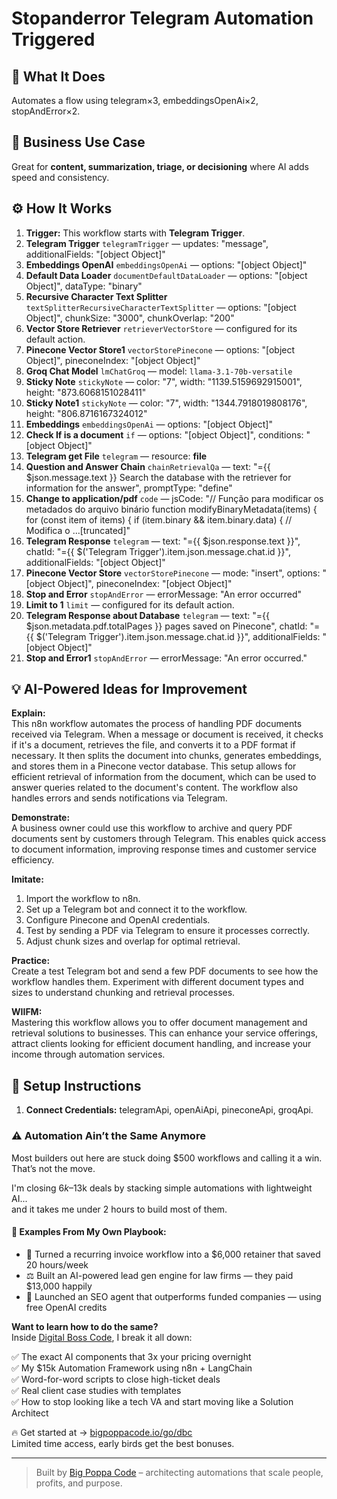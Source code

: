 # Stopanderror Telegram Automation Triggered
## 🚀 What It Does
Automates a flow using telegram×3, embeddingsOpenAi×2, stopAndError×2.

## 💼 Business Use Case
Great for **content, summarization, triage, or decisioning** where AI adds speed and consistency.

## ⚙️ How It Works
1. **Trigger:** This workflow starts with **Telegram Trigger**.
2. **Telegram Trigger** `telegramTrigger` — updates: "message", additionalFields: "[object Object]"
3. **Embeddings OpenAI** `embeddingsOpenAi` — options: "[object Object]"
4. **Default Data Loader** `documentDefaultDataLoader` — options: "[object Object]", dataType: "binary"
5. **Recursive Character Text Splitter** `textSplitterRecursiveCharacterTextSplitter` — options: "[object Object]", chunkSize: "3000", chunkOverlap: "200"
6. **Vector Store Retriever** `retrieverVectorStore` — configured for its default action.
7. **Pinecone Vector Store1** `vectorStorePinecone` — options: "[object Object]", pineconeIndex: "[object Object]"
8. **Groq Chat Model** `lmChatGroq` — model: `llama-3.1-70b-versatile`
9. **Sticky Note** `stickyNote` — color: "7", width: "1139.5159692915001", height: "873.6068151028411"
10. **Sticky Note1** `stickyNote` — color: "7", width: "1344.7918019808176", height: "806.8716167324012"
11. **Embeddings** `embeddingsOpenAi` — options: "[object Object]"
12. **Check If is a document** `if` — options: "[object Object]", conditions: "[object Object]"
13. **Telegram get File** `telegram` — resource: **file**
14. **Question and Answer Chain** `chainRetrievalQa` — text: "={{ $json.message.text }}
Search the database with the retriever for information for the answer", promptType: "define"
15. **Change to application/pdf** `code` — jsCode: "// Função para modificar os metadados do arquivo binário
function modifyBinaryMetadata(items) {
 for (const item of items) {
 if (item.binary && item.binary.data) {
 // Modifica o …[truncated]"
16. **Telegram Response** `telegram` — text: "={{ $json.response.text }}", chatId: "={{ $('Telegram Trigger').item.json.message.chat.id }}", additionalFields: "[object Object]"
17. **Pinecone Vector Store** `vectorStorePinecone` — mode: "insert", options: "[object Object]", pineconeIndex: "[object Object]"
18. **Stop and Error** `stopAndError` — errorMessage: "An error occurred"
19. **Limit to 1** `limit` — configured for its default action.
20. **Telegram Response about Database** `telegram` — text: "={{ $json.metadata.pdf.totalPages }} pages saved on Pinecone", chatId: "={{ $('Telegram Trigger').item.json.message.chat.id }}", additionalFields: "[object Object]"
21. **Stop and Error1** `stopAndError` — errorMessage: "An error occurred."

## 💡 AI-Powered Ideas for Improvement
**Explain:**  
This n8n workflow automates the process of handling PDF documents received via Telegram. When a message or document is received, it checks if it's a document, retrieves the file, and converts it to a PDF format if necessary. It then splits the document into chunks, generates embeddings, and stores them in a Pinecone vector database. This setup allows for efficient retrieval of information from the document, which can be used to answer queries related to the document's content. The workflow also handles errors and sends notifications via Telegram.

**Demonstrate:**  
A business owner could use this workflow to archive and query PDF documents sent by customers through Telegram. This enables quick access to document information, improving response times and customer service efficiency.

**Imitate:**  
1. Import the workflow to n8n.  
2. Set up a Telegram bot and connect it to the workflow.  
3. Configure Pinecone and OpenAI credentials.  
4. Test by sending a PDF via Telegram to ensure it processes correctly.  
5. Adjust chunk sizes and overlap for optimal retrieval.

**Practice:**  
Create a test Telegram bot and send a few PDF documents to see how the workflow handles them. Experiment with different document types and sizes to understand chunking and retrieval processes.

**WIIFM:**  
Mastering this workflow allows you to offer document management and retrieval solutions to businesses. This can enhance your service offerings, attract clients looking for efficient document handling, and increase your income through automation services.

## 🔧 Setup Instructions
1. **Connect Credentials:** telegramApi, openAiApi, pineconeApi, groqApi.

### ⚠️ Automation Ain’t the Same Anymore

Most builders out here are stuck doing $500 workflows and calling it a win.  
That’s not the move.  

I'm closing $6k–$13k deals by stacking simple automations with lightweight AI...  
and it takes me under 2 hours to build most of them.

#### 🧠 Examples From My Own Playbook:
- 🔁 Turned a recurring invoice workflow into a $6,000 retainer that saved 20 hours/week  
- ⚖️ Built an AI-powered lead gen engine for law firms — they paid $13,000 happily  
- 🚀 Launched an SEO agent that outperforms funded companies — using free OpenAI credits  

**Want to learn how to do the same?**  
Inside [Digital Boss Code](https://bigpoppacode.io/go/dbc), I break it all down:

✅ The exact AI components that 3x your pricing overnight  
✅ My $15k Automation Framework using n8n + LangChain  
✅ Word-for-word scripts to close high-ticket deals  
✅ Real client case studies with templates  
✅ How to stop looking like a tech VA and start moving like a Solution Architect  

🔥 Get started at → [bigpoppacode.io/go/dbc](https://bigpoppacode.io/go/dbc)  
Limited time access, early birds get the best bonuses.

---
> Built by [Big Poppa Code](https://bigpoppacode.io) – architecting automations that scale people, profits, and purpose.
